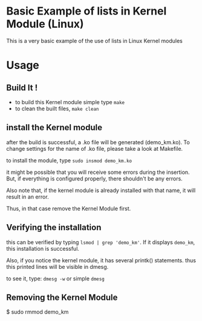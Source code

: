 # Basic Example of lists in Kernel Module (Linux)
This is a very basic example of the use of lists in Linux Kernel modules

# Usage

## Build It !

- to build this Kernel module simple type `make`
- to clean the built files, `make clean`

## install the Kernel module
after the build is successful, a .ko file will be generated (demo_km.ko). To change settings for the name of .ko file, please take a look at Makefile.

to install the module, type `sudo insmod demo_km.ko`

it might be possible that you will receive some errors during the insertion. But, if everything is configured properly, there shouldn't be any errors.

Also note that, if the kernel module is already installed with that name, it will result in an error.

Thus, in that case remove the Kernel Module first.

## Verifying the installation

this can be verified by typing `lsmod | grep 'demo_km'`. If it displays `demo_km`, this installation is successful.

Also, if you notice the kernel module, it has several printk() statements. thus this printed lines will be visible in dmesg.

to see it, type: `dmesg -w` or simple `dmesg`

## Removing the Kernel Module

$ sudo rmmod demo_km